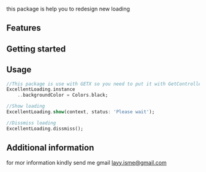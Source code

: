 <!--
This README describes the package. If you publish this package to pub.dev,
this README's contents appear on the landing page for your package.

For information about how to write a good package README, see the guide for
[writing package pages](https://dart.dev/guides/libraries/writing-package-pages).

For general information about developing packages, see the Dart guide for
[creating packages](https://dart.dev/guides/libraries/create-library-packages)
and the Flutter guide for
[developing packages and plugins](https://flutter.dev/developing-packages).
-->

this package is help you to redesign new loading

## Features

## Getting started

## Usage


```dart
//This package is use with GETX so you need to put it with GetController
ExcellentLoading.instance
    ..backgroundColor = Colors.black;

//Show loading
ExcellentLoading.show(context, status: 'Please wait');

//Dissmiss loading 
ExcellentLoading.dissmiss();
```


## Additional information

for mor information kindly send me gmail layy.isme@gmail.com
